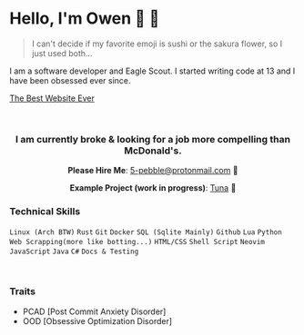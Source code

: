 # Hello, I'm Owen 🍣 🌸

> I can't decide if my favorite emoji is sushi or the sakura flower, so I just used both...

I am a software developer and Eagle Scout. I started writing code at 13 and I have been obsessed ever since.

[The Best Website Ever](https://motherfuckingwebsite.com/)

&nbsp;

<div align="center">

### **I am currently broke & looking for a job more compelling than McDonald's.**

**Please Hire Me**: [5-pebble@protonmail.com](mailto:5-pebble@protonmail.com) 🥺

**Example Project (work in progress)**: [Tuna](https://github.com/5-pebbles/tuna) 🍣

</div>

### Technical Skills
```Linux (Arch BTW)``` ```Rust``` ```Git``` ```Docker``` ```SQL (Sqlite Mainly)``` ```Github``` ```Lua``` ```Python``` ```Web Scrapping(more like botting...)``` ```HTML/CSS``` ```Shell Script``` ```Neovim``` ```JavaScript``` ```Java``` ```C#``` ```Docs & Testing```

&nbsp;

### Traits
- PCAD [Post Commit Anxiety Disorder]
- OOD [Obsessive Optimization Disorder]
